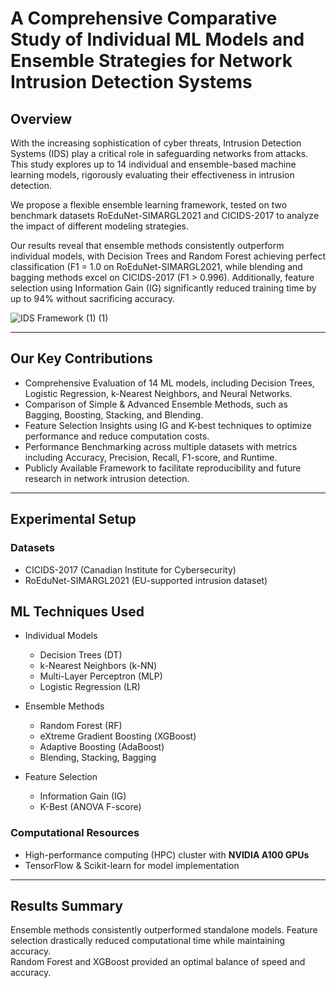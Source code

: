 # A Comprehensive Comparative Study of Individual ML Models and Ensemble Strategies for Network Intrusion Detection Systems

## Overview  

With the increasing sophistication of cyber threats, Intrusion Detection Systems (IDS) play a critical role in safeguarding networks from attacks. This study explores up to 14 individual and ensemble-based machine learning models, rigorously evaluating their effectiveness in intrusion detection.  

We propose a flexible ensemble learning framework, tested on two benchmark datasets RoEduNet-SIMARGL2021 and CICIDS-2017 to analyze the impact of different modeling strategies.  

Our results reveal that ensemble methods consistently outperform individual models, with Decision Trees and Random Forest achieving perfect classification (F1 = 1.0 on RoEduNet-SIMARGL2021, while blending and bagging methods excel on CICIDS-2017 (F1 > 0.996). Additionally, feature selection using Information Gain (IG) significantly reduced training time by up to 94% without sacrificing accuracy.  

![IDS Framework (1) (1)](https://github.com/user-attachments/assets/7b246567-cad8-4cae-897e-768214658a44)


---
## Our Key Contributions  

- Comprehensive Evaluation of 14 ML models, including Decision Trees, Logistic Regression, k-Nearest Neighbors, and Neural Networks.  
- Comparison of Simple & Advanced Ensemble Methods, such as Bagging, Boosting, Stacking, and Blending.  
- Feature Selection Insights using IG and K-best techniques to optimize performance and reduce computation costs.  
- Performance Benchmarking across multiple datasets with metrics including Accuracy, Precision, Recall, F1-score, and Runtime.  
- Publicly Available Framework to facilitate reproducibility and future research in network intrusion detection.  

---

## Experimental Setup  

### Datasets  
- CICIDS-2017 (Canadian Institute for Cybersecurity)  
- RoEduNet-SIMARGL2021 (EU-supported intrusion dataset)  

## ML Techniques Used  
- Individual Models  
  - Decision Trees (DT)  
  - k-Nearest Neighbors (k-NN)  
  - Multi-Layer Perceptron (MLP)  
  - Logistic Regression (LR)  

- Ensemble Methods  
  - Random Forest (RF)  
  - eXtreme Gradient Boosting (XGBoost)  
  - Adaptive Boosting (AdaBoost)  
  - Blending, Stacking, Bagging  

- Feature Selection  
  - Information Gain (IG)  
  - K-Best (ANOVA F-score)  

### Computational Resources  
- High-performance computing (HPC) cluster with **NVIDIA A100 GPUs**  
- TensorFlow & Scikit-learn for model implementation  

---

##  Results Summary  

Ensemble methods consistently outperformed standalone models.
Feature selection drastically reduced computational time while maintaining accuracy.  
Random Forest and XGBoost provided an optimal balance of speed and accuracy.
